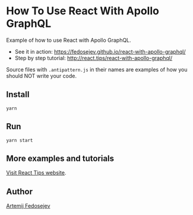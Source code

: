 # How To Use React With Apollo GraphQL

Example of how to use React with Apollo GraphQL.

- See it in action: https://fedosejev.github.io/react-with-apollo-graphql/
- Step by step tutorial: http://react.tips/react-with-apollo-graphql/

Source files with `.antipattern.js` in their names are examples of how you should NOT write your code.

## Install

`yarn`

## Run

`yarn start`

## More examples and tutorials

[Visit React Tips website](http://react.tips).

## Author

[Artemij Fedosejev](http://artemij.com)
